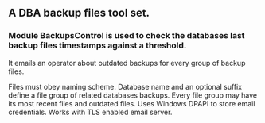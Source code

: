 ## A DBA backup files tool set. ##

### Module BackupsControl is used to check the databases last backup files timestamps against a threshold. ###
It emails an operator about outdated backups for every group of backup files.

Files must obey naming scheme.
Database name and an optional suffix define a file group of related databases backups.
Every file group may have its most recent files and outdated files.
Uses Windows DPAPI to store email credentials.
Works with TLS enabled email server.
